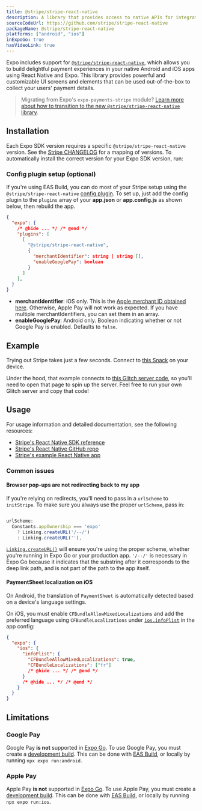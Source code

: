```yaml
---
title: @stripe/stripe-react-native
description: A library that provides access to native APIs for integrating Stripe payments.
sourceCodeUrl: https://github.com/stripe/stripe-react-native
packageName: @stripe/stripe-react-native
platforms: ["android", "ios"]
inExpoGo: true
hasVideoLink: true
---
```


Expo includes support for [`@stripe/stripe-react-native`](https://github.com/stripe/stripe-react-native), which allows you to build delightful payment experiences in your native Android and iOS apps using React Native and Expo. This library provides powerful and customizable UI screens and elements that can be used out-of-the-box to collect your users' payment details.

> Migrating from Expo's `expo-payments-stripe` module? [Learn more about how to transition to the new `@stripe/stripe-react-native` library](https://github.com/expo/fyi/blob/main/payments-migration-guide.md#how-to-migrate-from-expo-payments-stripe-to-the-new-stripestripe-react-native-library).

## Installation

Each Expo SDK version requires a specific `@stripe/stripe-react-native` version. See the [Stripe CHANGELOG](https://github.com/stripe/stripe-react-native/blob/master/CHANGELOG.md) for a mapping of versions. To automatically install the correct version for your Expo SDK version, run:

### Config plugin setup (optional)

If you're using EAS Build, you can do most of your Stripe setup using the `@stripe/stripe-react-native` [config plugin](/config-plugins/introduction/). To set up, just add the config plugin to the `plugins` array of your **app.json** or **app.config.js** as shown below, then rebuild the app.

```json app.json
{
  "expo": {
    /* @hide ... */ /* @end */
    "plugins": [
      [
        "@stripe/stripe-react-native",
        {
          "merchantIdentifier": string | string [],
          "enableGooglePay": boolean
        }
      ]
    ],
  }
}
```

- **merchantIdentifier**: iOS only. This is the [Apple merchant ID obtained here](https://stripe.com/docs/apple-pay?platform=react-native). Otherwise, Apple Pay will not work as expected. If you have multiple merchantIdentifiers, you can set them in an array.
- **enableGooglePay**: Android only. Boolean indicating whether or not Google Pay is enabled. Defaults to `false`.

## Example

Trying out Stripe takes just a few seconds. Connect to [this Snack](https://snack.expo.dev/@charliecruzan/stripe-react-native-example?platform=mydevice) on your device.

Under the hood, that example connects to [this Glitch server code](https://glitch.com/edit/#!/expo-stripe-server-example), so you'll need to open that page to spin up the server. Feel free to run your own Glitch server and copy that code!

## Usage

For usage information and detailed documentation, see the following resources:

- [Stripe's React Native SDK reference](https://stripe.dev/stripe-react-native/api-reference/index.html)
- [Stripe's React Native GitHub repo](https://github.com/stripe/stripe-react-native)
- [Stripe's example React Native app](https://github.com/stripe/stripe-react-native/tree/master/example)

### Common issues

#### Browser pop-ups are not redirecting back to my app

If you're relying on redirects, you'll need to pass in a `urlScheme` to `initStripe`. To make sure you always use the proper `urlScheme`, pass in:

```js

urlScheme:
  Constants.appOwnership === 'expo'
    ? Linking.createURL('/--/')
    : Linking.createURL(''),
```

[`Linking.createURL()`](./linking.md#createurloptions) will ensure you're using the proper scheme, whether you're running in Expo Go or your production app. `'/--/'` is necessary in Expo Go because it indicates that the substring after it corresponds to the deep link path, and is not part of the path to the app itself.

#### PaymentSheet localization on iOS

On Android, the translation of `PaymentSheet` is automatically detected based on a device's language settings.

On iOS, you must enable `CFBundleAllowMixedLocalizations` and add the preferred language using `CFBundleLocalizations` under [`ios.infoPlist`](../config/app/#infoplist) in the app config:

```json app.json
{
  "expo": {
    "ios": {
      "infoPlist": {
        "CFBundleAllowMixedLocalizations": true,
        "CFBundleLocalizations": ["fr"]
        /* @hide ... */ /* @end */
      }
      /* @hide ... */ /* @end */
    }
  }
}
```

## Limitations

### Google Pay

Google Pay **is not** supported in [Expo Go](https://expo.dev/go). To use Google Pay, you must create a [development build](/develop/development-builds/create-a-build/). This can be done with [EAS Build](/build/introduction), or locally by running `npx expo run:android`.

### Apple Pay

Apple Pay **is not** supported in [Expo Go](https://expo.dev/go). To use Apple Pay, you must create a [development build](/develop/development-builds/create-a-build/). This can be done with [EAS Build](/build/introduction), or locally by running `npx expo run:ios`.